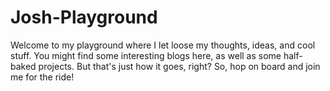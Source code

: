# Josh-Playground
Welcome to my playground where I let loose my thoughts, ideas, and cool stuff. You might find some interesting blogs here, as well as some half-baked projects. But that's just how it goes, right? So, hop on board and join me for the ride!
